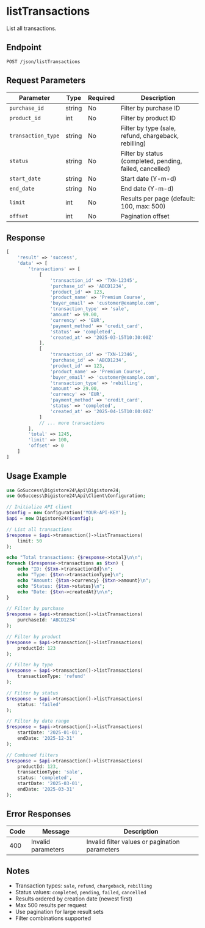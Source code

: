 # listTransactions

List all transactions.

## Endpoint

```
POST /json/listTransactions
```

## Request Parameters

| Parameter | Type | Required | Description |
|-----------|------|----------|-------------|
| `purchase_id` | string | No | Filter by purchase ID |
| `product_id` | int | No | Filter by product ID |
| `transaction_type` | string | No | Filter by type (sale, refund, chargeback, rebilling) |
| `status` | string | No | Filter by status (completed, pending, failed, cancelled) |
| `start_date` | string | No | Start date (Y-m-d) |
| `end_date` | string | No | End date (Y-m-d) |
| `limit` | int | No | Results per page (default: 100, max: 500) |
| `offset` | int | No | Pagination offset |

## Response

```php
[
    'result' => 'success',
    'data' => [
        'transactions' => [
            [
                'transaction_id' => 'TXN-12345',
                'purchase_id' => 'ABCD1234',
                'product_id' => 123,
                'product_name' => 'Premium Course',
                'buyer_email' => 'customer@example.com',
                'transaction_type' => 'sale',
                'amount' => 99.00,
                'currency' => 'EUR',
                'payment_method' => 'credit_card',
                'status' => 'completed',
                'created_at' => '2025-03-15T10:30:00Z'
            ],
            [
                'transaction_id' => 'TXN-12346',
                'purchase_id' => 'ABCD1234',
                'product_id' => 123,
                'product_name' => 'Premium Course',
                'buyer_email' => 'customer@example.com',
                'transaction_type' => 'rebilling',
                'amount' => 29.00,
                'currency' => 'EUR',
                'payment_method' => 'credit_card',
                'status' => 'completed',
                'created_at' => '2025-04-15T10:00:00Z'
            ]
            // ... more transactions
        ],
        'total' => 1245,
        'limit' => 100,
        'offset' => 0
    ]
]
```

## Usage Example

```php
use GoSuccess\Digistore24\Api\Digistore24;
use GoSuccess\Digistore24\Api\Client\Configuration;

// Initialize API client
$config = new Configuration('YOUR-API-KEY');
$api = new Digistore24($config);

// List all transactions
$response = $api->transaction()->listTransactions(
    limit: 50
);

echo "Total transactions: {$response->total}\n\n";
foreach ($response->transactions as $txn) {
    echo "ID: {$txn->transactionId}\n";
    echo "Type: {$txn->transactionType}\n";
    echo "Amount: {$txn->currency} {$txn->amount}\n";
    echo "Status: {$txn->status}\n";
    echo "Date: {$txn->createdAt}\n\n";
}

// Filter by purchase
$response = $api->transaction()->listTransactions(
    purchaseId: 'ABCD1234'
);

// Filter by product
$response = $api->transaction()->listTransactions(
    productId: 123
);

// Filter by type
$response = $api->transaction()->listTransactions(
    transactionType: 'refund'
);

// Filter by status
$response = $api->transaction()->listTransactions(
    status: 'failed'
);

// Filter by date range
$response = $api->transaction()->listTransactions(
    startDate: '2025-01-01',
    endDate: '2025-12-31'
);

// Combined filters
$response = $api->transaction()->listTransactions(
    productId: 123,
    transactionType: 'sale',
    status: 'completed',
    startDate: '2025-03-01',
    endDate: '2025-03-31'
);
```

## Error Responses

| Code | Message | Description |
|------|---------|-------------|
| 400 | Invalid parameters | Invalid filter values or pagination parameters |

## Notes

- Transaction types: `sale`, `refund`, `chargeback`, `rebilling`
- Status values: `completed`, `pending`, `failed`, `cancelled`
- Results ordered by creation date (newest first)
- Max 500 results per request
- Use pagination for large result sets
- Filter combinations supported

